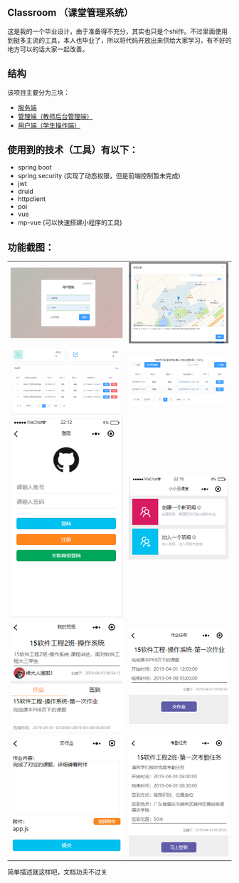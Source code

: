 ## Classroom （课堂管理系统）
这是我的一个毕业设计，由于准备得不充分，其实也只是个shi作。不过里面使用到挺多主流的工具，本人也毕业了，所以将代码开放出来供给大家学习，有不好的地方可以的话大家一起改善。


## 结构
该项目主要分为三块：
- [服务端](https://github.com/shanzhaozhen/classroom-server)
- [管理端（教师后台管理端）](https://github.com/shanzhaozhen/classroom-client)
- [用户端（学生操作端）](https://github.com/shanzhaozhen/classroom-mp)


## 使用到的技术（工具）有以下：
- spring boot
- spring security (实现了动态权限，但是前端控制暂未完成)
- jwt
- druid
- httpclient
- poi
- vue
- mp-vue (可以快速搭建小程序的工具)

## 功能截图：
|  |  |
| ------ | ------ |
| ![](https://raw.githubusercontent.com/shanzhaozhen/introduce/master/classroom/image062.png) | ![](https://raw.githubusercontent.com/shanzhaozhen/introduce/master/classroom/image074.png) |
| ![](https://raw.githubusercontent.com/shanzhaozhen/introduce/master/classroom/image064.png) | ![](https://raw.githubusercontent.com/shanzhaozhen/introduce/master/classroom/image080.png) |
| ![](https://raw.githubusercontent.com/shanzhaozhen/introduce/master/classroom/image082.png) | ![](https://raw.githubusercontent.com/shanzhaozhen/introduce/master/classroom/image084.png) |
| ![](https://raw.githubusercontent.com/shanzhaozhen/introduce/master/classroom/image092.png) | ![](https://raw.githubusercontent.com/shanzhaozhen/introduce/master/classroom/image094.png) |
| ![](https://raw.githubusercontent.com/shanzhaozhen/introduce/master/classroom/image096.png) | ![](https://raw.githubusercontent.com/shanzhaozhen/introduce/master/classroom/image098.png) |


简单描述就这样吧，文档功夫不过关
